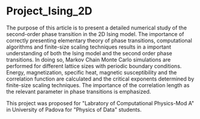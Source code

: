 # Project_Ising_2D

The purpose of this article is to present a detailed numerical study of the second-order phase transition in the 2D Ising model. The importance of correctly presenting elementary theory of phase transitions, computational algorithms and finite-size scaling techniques results in a important understanding of both the Ising model and the second order phase transitions. In doing so, Markov Chain Monte Carlo simulations are performed for different lattice sizes with periodic boundary conditions.
Energy, magnetization, specific heat, magnetic susceptibility and the correlation function are calculated and the critical exponents determined by finite-size scaling techniques. The importance of the correlation length as the relevant parameter in phase transitions is emphasized.


This project was proposed for "Labratory of Computational Physics-Mod A" in University of Padova for "Physics of Data" students.
